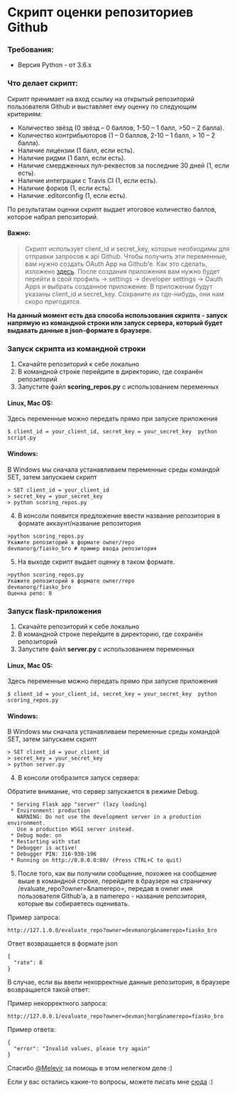 <h1>Cкрипт оценки репозиториев Github</h1>

<h3>Требования:</h3>

* Версия Python - от 3.6.x


<h3>Что делает cкрипт:</h3>

Скрипт принимает на вход ссылку на открытый репозиторий пользователя Github и выставляет ему оценку по следующим критериям:

* Количество звёзд (0 звёзд – 0 баллов, 1-50 – 1 балл, >50 – 2 балла).
* Количество контрибьюторов (1 – 0 баллов, 2-10 – 1 балл, > 10 – 2 балла).
* Наличие лицензии (1 балл, если есть).
* Наличие ридми (1 балл, если есть).
* Наличие смердженных пул-реквестов за последние 30 дней (1, если есть).
* Наличие интеграции с Travis CI (1, если есть).
* Наличие форков (1, если есть).
* Наличие .editorconfig (1, если есть).

По результатам оценки скрипт выдает итоговое количество баллов, которое набрал репозиторий. 

<h4>Важно:</h4>

>Cкрипт использует client_id и secret_key, которые необходимы для отправки запросов к api Github. Чтобы получить эти переменные, вам нужно создать OAuth App на Github'e. Как это сделать, изложено [здесь](https://developer.github.com/apps/building-oauth-apps/creating-an-oauth-app/). После создания приложения вам нужно будет перейти в свой профиль -> settings -> developer settings -> Oauth Apps и выбрать созданное приложение. В приложении будут указаны client_id и secret_key. Сохраните их где-нибудь, они нам скоро пригодятся.



<b>На данный момент есть два способа использования скрипта - запуск напрямую из командной строки или запуск сервера, который будет выдавать данные в json-формате в браузере.</b>
<p>
   
<p/>


<h3>Запуск скрипта из командной строки</h3>


1. Скачайте репозиторий к себе локально
2. В командной строке перейдите в директорию, где сохранён репозиторий
3. Запустите файл <b>scoring_repos.py</b> с использованием переменных

<h4>Linux, Mac OS:</h4>

<p>Здесь переменные можно передать прямо при запуске приложения</p>

```
$ client_id = your_client_id, secret_key = your_secret_key  python script.py
```

<h4>Windows:</h4>

<p>В Windows мы сначала устанавливаем переменные среды командой SET, затем запускаем скрипт</p>

```
> SET client_id = your_client_id
> secret_key = your_secret_key 
> python scoring_repos.py 
```
4. В консоли появится предложение ввести название репозитория в формате аккаунт/название репозитория

```
>python scoring_repos.py
Укажите репозиторий в формате owner/repo
devmanorg/fiasko_bro # пример ввода репозитория
```
5. На выходе cкрипт выдает оценку в таком формате.
```
>python scoring_repos.py
Укажите репозиторий в формате owner/repo
devmanorg/fiasko_bro
Оценка репо: 8
```

<p>
   
<p/>

<h3>Запуск flask-приложения</h3>

1. Скачайте репозиторий к себе локально
2. В командной строке перейдите в директорию, где сохранён репозиторий
3. Запустите файл <b>server.py</b> с использованием переменных

<h4>Linux, Mac OS:</h4>

<p>Здесь переменные можно передать прямо при запуске приложения</p>

```
$ client_id = your_client_id, secret_key = your_secret_key  python scoring_repos.py
```

<h4>Windows:</h4>

<p>В Windows мы сначала устанавливаем переменные среды командой SET, затем запускаем скрипт</p>

```
> SET client_id = your_client_id
> secret_key = your_secret_key 
> python server.py 
```

4. В консоли отобразится запуск сервера:

Обратите внимание, что сервер запускается в режиме Debug.
```
 * Serving Flask app "server" (lazy loading)
 * Environment: production
   WARNING: Do not use the development server in a production environment.
   Use a production WSGI server instead.
 * Debug mode: on
 * Restarting with stat
 * Debugger is active!
 * Debugger PIN: 316-930-196
 * Running on http://0.0.0.0:80/ (Press CTRL+C to quit)
```

5. После того, как вы получили сообщение, похожее на сообщение выше в командной строке, перейдите в браузере на страничку /evaluate_repo?owner=&namerepo=, передав в owner имя пользователя Github'a, а в namerepo - название репозитория, которые вы собираетесь оценивать.

Пример запроса:
```
http://127.1.0.0/evaluate_repo?owner=devmanorg&namerepo=fiasko_bro
```

Ответ возвращается в формате json
```
{
  "rate": 8
}
```

В случае, если вы ввели некорректные данные репозитория, в браузере возвращается такой ответ:

Пример некорректного запроса:
```
http://127.0.0.1/evaluate_repo?owner=devmanjhorg&namerepo=fiasko_bro
```
Пример ответа:
```
{
  "error": "Invalid values, please try again"
}
```


Спасибо [@Melevir](https://github.com/Melevir) за помощь в этом нелегком деле :)

Если у вас остались какие-то вопросы, можете писать мне [сюда](https://t.me/TanyaKulagina) :)
